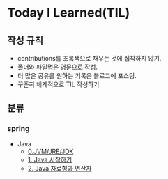 # Today I Learned(TIL)

## 작성 규칙
- contributions를 초록색으로 채우는 것에 집착하지 않기.
- 폴더와 파일명은 영문으로 작성.
- 더 많은 공유를 원하는 기록은 블로그에 포스팅.
- 꾸준히 체계적으로 TIL 작성하기. 

## 분류

### spring
- Java
	- [0.JVM/JRE/JDK](https://github.com/YeongJae0114/TIL/blob/main/Java-yalco/Java_0.md)
	- [1. Java 시작하기](https://github.com/YeongJae0114/TIL/blob/main/Java-yalco/Java_1.md)
	- [2. Java 자료형과 연산자](https://github.com/YeongJae0114/TIL/blob/main/Java-yalco/Java_2.md)
